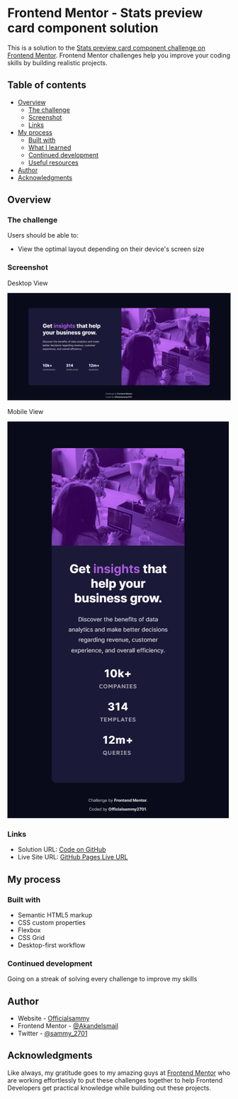 # Frontend Mentor - Stats preview card component solution

This is a solution to the [Stats preview card component challenge on Frontend Mentor](https://www.frontendmentor.io/challenges/stats-preview-card-component-8JqbgoU62). Frontend Mentor challenges help you improve your coding skills by building realistic projects. 

## Table of contents

- [Overview](#overview)
  - [The challenge](#the-challenge)
  - [Screenshot](#screenshot)
  - [Links](#links)
- [My process](#my-process)
  - [Built with](#built-with)
  - [What I learned](#what-i-learned)
  - [Continued development](#continued-development)
  - [Useful resources](#useful-resources)
- [Author](#author)
- [Acknowledgments](#acknowledgments)


## Overview

### The challenge

Users should be able to:

- View the optimal layout depending on their device's screen size

### Screenshot

Desktop View

![desktop view](./Screenshots/Desktop%20View.png)

Mobile View

![mobile view](./Screenshots/Mobile%20View.png)


### Links

- Solution URL: [Code on GitHub](https://github.com/Officialsammy2701/Stats-Preview-Card-Component)
- Live Site URL: [GitHub Pages Live URL](https://officialsammy2701.github.io/Stats-Preview-Card-Component/)

## My process

### Built with

- Semantic HTML5 markup
- CSS custom properties
- Flexbox
- CSS Grid
- Desktop-first workflow

### Continued development

Going on a streak of solving every challenge to improve my skills

## Author

- Website - [Officialsammy](https://github.com/Officialsammy2701)
- Frontend Mentor - [@AkandeIsmail](https://www.frontendmentor.io/profile/AkandeIsmail)
- Twitter - [@sammy_2701](https://twitter.com/sammy_2701)

## Acknowledgments

Like always, my gratitude goes to my amazing guys at [Frontend Mentor](https://www.frontendmentor.io) who are working effortlessly to put these challenges together to help Frontend Developers get practical knowledge while building out these projects.
